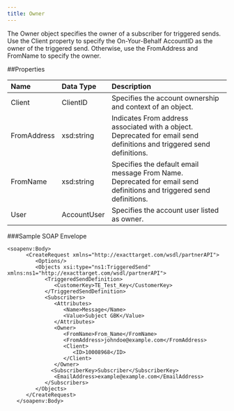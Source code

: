 ```yaml
---
title: Owner
---
```

The Owner object specifies the owner of a subscriber for triggered sends. Use the Client property to specify the On-Your-Behalf AccountID as the owner of the triggered send. Otherwise, use the FromAddress and FromName to specify the owner.

##Properties
<table class="table table-hover"> <thead align="left"><tr><th>Name</th><th>Data Type</th><th>Description</th></tr></thead> <tbody><tr><td>Client</td><td>ClientID</td><td>Specifies the account ownership and context of an object.</td></tr><tr><td>FromAddress</td><td>xsd:string</td><td>Indicates From address associated with a object. Deprecated for email send definitions and triggered send definitions.</td></tr><tr><td>FromName</td><td>xsd:string</td><td>Specifies the default email message From Name. Deprecated for email send definitions and triggered send definitions.</td></tr><tr><td>User</td><td>AccountUser</td><td>Specifies the account user listed as owner.</td></tr></tbody></table>

###Sample SOAP Envelope
```
<soapenv:Body>
      <CreateRequest xmlns="http://exacttarget.com/wsdl/partnerAPI">
         <Options/>
         <Objects xsi:type="ns1:TriggeredSend" xmlns:ns1="http://exacttarget.com/wsdl/partnerAPI">
            <TriggeredSendDefinition>
               <CustomerKey>TE_Test_Key</CustomerKey>
            </TriggeredSendDefinition>
            <Subscribers>
               <Attributes>
                  <Name>Message</Name>
                  <Value>Subject GBK</Value>
               </Attributes>
               <Owner>
                  <FromName>From_Name</FromName>
                  <FromAddress>johndoe@example.com</FromAddress>
                  <Client>
                     <ID>10008968</ID>
                  </Client>
               </Owner>
              <SubscriberKey>Subscriber</SubscriberKey>
               <EmailAddress>example@example.com</EmailAddress>
            </Subscribers>
         </Objects>
      </CreateRequest>
   </soapenv:Body>
```
